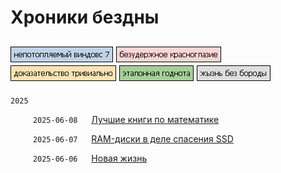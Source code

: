 # Хроники бездны

[![Screenshot](data/tags/tag_win7.png)](data/tags/win7)
[![Screenshot](data/tags/tag_linux.png)](data/tags/linux)
[![Screenshot](data/tags/tag_math.png)](data/tags/math)
[![Screenshot](data/tags/tag_good.png)](data/tags/good)
[![Screenshot](data/tags/tag_life.png)](data/tags/life)
----

`2025`

&emsp;  &emsp; `2025-06-08` &emsp; [Лучшие книги по математике](data/2025/2025-06-08-math-for-beginners) 

&emsp;  &emsp; `2025-06-07` &emsp; [RAM-диски в деле спасения SSD](data/2025/2025-06-07-ram-disk) 
 
&emsp;  &emsp; `2025-06-06` &emsp; [Новая жизнь](data/2025/2025-06-06-new-life)

